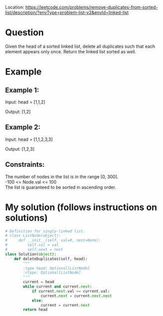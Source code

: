 Location: https://leetcode.com/problems/remove-duplicates-from-sorted-list/description/?envType=problem-list-v2&envId=linked-list
# Question
Given the head of a sorted linked list, delete all duplicates such that each element appears only once. Return the linked list sorted as well.

 
# Example

## Example 1:

Input: head = [1,1,2]

Output: [1,2]

## Example 2:

Input: head = [1,1,2,3,3]

Output: [1,2,3]

## Constraints:

The number of nodes in the list is in the range [0, 300].\
-100 <= Node.val <= 100\
The list is guaranteed to be sorted in ascending order.
 

# My solution (follows instructions on solutions)
```python
# Definition for singly-linked list.
# class ListNode(object):
#     def __init__(self, val=0, next=None):
#         self.val = val
#         self.next = next
class Solution(object):
    def deleteDuplicates(self, head):
        """
        :type head: Optional[ListNode]
        :rtype: Optional[ListNode]
        """
        current = head
        while current and current.next:
            if current.next.val == current.val:
                current.next = current.next.next
            else:
                current = current.next
        return head
```
